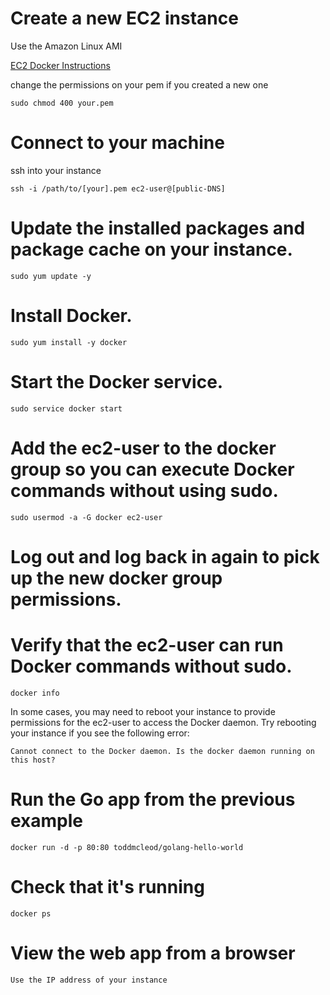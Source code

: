 # Create a new EC2 instance

Use the Amazon Linux AMI 

[EC2 Docker Instructions](http://docs.aws.amazon.com/AmazonECS/latest/developerguide/docker-basics.html)

change the permissions on your pem if you created a new one
```
sudo chmod 400 your.pem
```

# Connect to your machine

ssh into your instance
```
ssh -i /path/to/[your].pem ec2-user@[public-DNS]
```

# Update the installed packages and package cache on your instance.
```
sudo yum update -y
```

# Install Docker.
```
sudo yum install -y docker
```

# Start the Docker service.
```
sudo service docker start
```

# Add the ec2-user to the docker group so you can execute Docker commands without using sudo.
```
sudo usermod -a -G docker ec2-user
```

# Log out and log back in again to pick up the new docker group permissions.

# Verify that the ec2-user can run Docker commands without sudo.
```
docker info
```

In some cases, you may need to reboot your instance to provide permissions for the ec2-user to access the Docker daemon. Try rebooting your instance if you see the following error:
``` 
Cannot connect to the Docker daemon. Is the docker daemon running on this host?
```

# Run the Go app from the previous example
```
docker run -d -p 80:80 toddmcleod/golang-hello-world
```

# Check that it's running
```
docker ps
```

# View the web app from a browser
```
Use the IP address of your instance
```